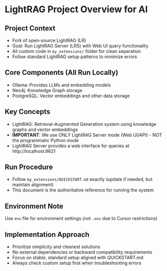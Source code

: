 # LightRAG Project Overview for AI

## Project Context

- Fork of open-source LightRAG (LR)
- Goal: Run LightRAG Server (LRS) with Web UI query functionality
- All custom code in `my_extensions/` folder for clean separation
- Follow standard LightRAG setup patterns to minimize errors

## Core Components (All Run Locally)

- Ollama: Provides LLMs and embedding models
- Neo4j: Knowledge Graph storage
- PostgreSQL: Vector embeddings and other data storage

## Key Concepts

- LightRAG: Retrieval-Augmented Generation system using knowledge graphs and vector embeddings
- **IMPORTANT**: We use ONLY LightRAG Server mode (Web UI/API) - NOT the programmatic Python mode
- LightRAG Server provides a web interface for queries at http://localhost:9621

## Run Procedure

- Follow `my_extensions/QUICKSTART.md` exactly (update if needed, but maintain alignment)
- This document is the authoritative reference for running the system

## Environment Note

Use `env` file for environment settings (not `.env` due to Cursor restrictions)

## Implementation Approach

- Prioritize simplicity and cleanest solutions
- No external dependencies or backward compatibility requirements
- Focus on stable, standard setup aligned with QUICKSTART.md
- Always check custom setup first when troubleshooting errors

